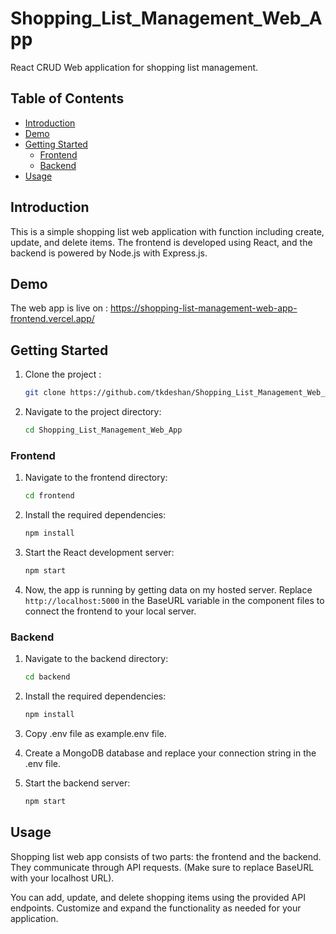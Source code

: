 # Shopping_List_Management_Web_App

React CRUD Web application for shopping list management.

## Table of Contents

- [Introduction](#introduction)
- [Demo](#demo)
- [Getting Started](#getting-started)
  - [Frontend](#frontend)
  - [Backend](#backend)
- [Usage](#usage)

## Introduction

This is a simple shopping list web application with function including create, update, and delete items. The frontend is developed using React, and the backend is powered by Node.js with Express.js.

## Demo

The web app is live on : https://shopping-list-management-web-app-frontend.vercel.app/

## Getting Started

1. Clone the project :
   
    ```bash
   git clone https://github.com/tkdeshan/Shopping_List_Management_Web_App/
    
3. Navigate to the project directory:

    ```bash
   cd Shopping_List_Management_Web_App

### Frontend

1. Navigate to the frontend directory:

   ```bash
   cd frontend

2. Install the required dependencies:

   ```bash
   npm install

3. Start the React development server:

    ```bash
   npm start

4. Now, the app is running by getting data on my hosted server. Replace `http://localhost:5000` in the BaseURL variable in the component files to connect the frontend to your local server.

### Backend

1. Navigate to the backend directory:

   ```bash
   cd backend

2. Install the required dependencies:

   ```bash
   npm install
   
3. Copy .env file as example.env file.

4. Create a MongoDB database and replace your connection string in the .env file.
 
3. Start the backend server:

    ```bash
   npm start

## Usage

Shopping list web app consists of two parts: the frontend and the backend. They communicate through API requests. (Make sure to replace BaseURL with your localhost URL).

You can add, update, and delete shopping items using the provided API endpoints. Customize and expand the functionality as needed for your application.

